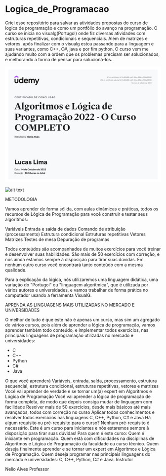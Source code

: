 # Logica_de_Programacao

Criei esse repositório para salvar as atividades propostas do curso de logica de programação e como um portfólio do avanço na programação. 
O curso se inicia no visualg(Portugol) onde fiz diversas atividades com estruturas repetitivas, condicionais e sequenciais. Além de matrizes e vetores. após finalizar com o visualg estou passando para a linguagem e suas variantes, como C++, C#, java e por fim python. 
O curso vem me ajudando muito com a ordem que os problemas precisam ser solucionados, e melhorando a forma de pensar para solucioná-los.

![alt text](https://github.com/LucasChagasLima/Logica-de-Programa-o/blob/main/pics/Certificado.jpg)   

![alt text](https://github.com/LucasChagasLima/Logica-de-Programa-o/blob/main/pics/Curso%20-%20L%C3%B3gica.png)


METODOLOGIA

Vamos aprender de forma sólida, com aulas dinâmicas e práticas, todos os recursos de Lógica de Programação para você construir e testar seus algoritmos:

Variáveis
Entrada e saída de dados
Comando de atribuição (processamento)
Estrutura condicional
Estruturas repetitivas
Vetores
Matrizes
Testes de mesa
Depuração de programas

Todos conteúdos são acompanhados de muitos exercícios para você treinar e desenvolver suas habilidades. São mais de 50 exercícios com correção, e nós ainda estamos sempre à disposição para tirar suas dúvidas. Em nenhum outro curso você encontrará tanto conteúdo com a mesma qualidade.

Para a explicação da lógica, nós utilizaremos uma linguagem didática, uma variação do "Portugol" ou "linguagem algorítmica", que é utilizada por vários autores e universidades, e vamos trabalhar de forma prática no computador usando a ferramenta VisualG.

APRENDA AS LINGUAGENS MAIS UTILIZADAS NO MERCADO E UNIVERSIDADES

O melhor de tudo é que este não é apenas um curso, mas sim um agregado de vários cursos, pois além de aprender a lógica de programação, vamos aprender também todo conteúdo, e implementar todos exercícios, nas principais linguagens de programação utilizadas no mercado e universidades:

- C
- C++
- Python
- C#
- Java

O que você aprenderá
Variáveis, entrada, saída, processamento, estrutura sequencial, estrutura condicional, estruturas repetitivas, vetores e matrizes
Você vai aprender de verdade e se tornar um(a) expert em Algoritmos e Lógica de Programação
Você vai aprender a lógica de programação de forma completa, de modo que depois consiga mudar de linguagem com facilidade
Resolver mais de 50 exercícios, desde mais básicos até mais avançados, todos com correção no curso
Aplicar todos conhecimentos e resolver todos exercícios nas linguagens C, C++, Python, C# e Java
Há algum requisito ou pré-requisito para o curso?
Nenhum pré-requisito é necessário. Este é um curso para iniciantes e nós estaremos sempre à disposição para tirar suas dúvidas!
Para quem é este curso:
Quem é iniciante em programação.
Quem está com dificuldades na disciplinas de Algoritmos e Lógica de Programação da faculdade ou curso técnico.
Quem deseja finalmente aprender e se tornar um expert em Algoritmos e Lógica de Programação.
Quem deseja programar nas principais linguagens do mercado e universidades: C, C++, Python, C# e Java.
Instrutor

Nelio Alves
Professor
